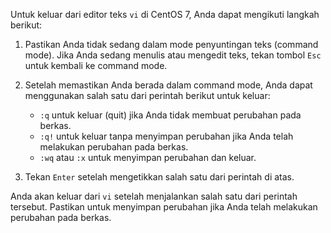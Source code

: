 Untuk keluar dari editor teks `vi` di CentOS 7, Anda dapat mengikuti langkah berikut:

1. Pastikan Anda tidak sedang dalam mode penyuntingan teks (command mode). Jika Anda sedang menulis atau mengedit teks, tekan tombol `Esc` untuk kembali ke command mode.

2. Setelah memastikan Anda berada dalam command mode, Anda dapat menggunakan salah satu dari perintah berikut untuk keluar:

    - `:q` untuk keluar (quit) jika Anda tidak membuat perubahan pada berkas.
    - `:q!` untuk keluar tanpa menyimpan perubahan jika Anda telah melakukan perubahan pada berkas.
    - `:wq` atau `:x` untuk menyimpan perubahan dan keluar.

3. Tekan `Enter` setelah mengetikkan salah satu dari perintah di atas.

Anda akan keluar dari `vi` setelah menjalankan salah satu dari perintah tersebut. Pastikan untuk menyimpan perubahan jika Anda telah melakukan perubahan pada berkas.